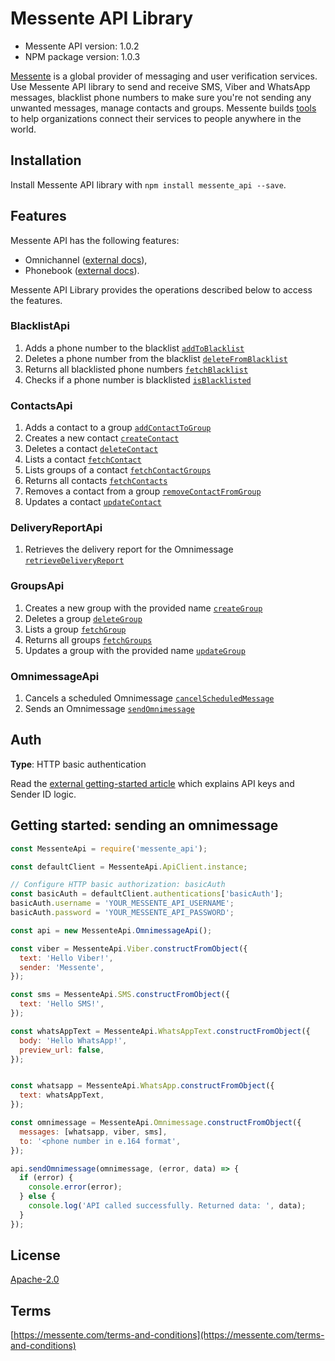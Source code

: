 # Messente API Library

- Messente API version: 1.0.2
- NPM package version: 1.0.3

[Messente](https://messente.com) is a global provider of messaging and user verification services. Use Messente API library to send and receive SMS, Viber and WhatsApp messages, blacklist phone numbers to make sure you&#39;re not sending any unwanted messages, manage contacts and groups.  Messente builds [tools](https://messente.com/documentation) to help organizations connect their services to people anywhere in the world.

## Installation

Install Messente API library with `npm install messente_api --save`.

## Features

Messente API has the following features:

- Omnichannel ([external docs](https://messente.com/documentation/omnichannel-api)),
- Phonebook ([external docs](https://messente.com/documentation/phonebook-api)).

Messente API Library provides the operations described below to access the features.

### BlacklistApi

1. Adds a phone number to the blacklist [`addToBlacklist`](docs/BlacklistApi.md#addtoblacklist)
1. Deletes a phone number from the blacklist [`deleteFromBlacklist`](docs/BlacklistApi.md#deletefromblacklist)
1. Returns all blacklisted phone numbers [`fetchBlacklist`](docs/BlacklistApi.md#fetchblacklist)
1. Checks if a phone number is blacklisted [`isBlacklisted`](docs/BlacklistApi.md#isblacklisted)

### ContactsApi

1. Adds a contact to a group [`addContactToGroup`](docs/ContactsApi.md#addcontacttogroup)
1. Creates a new contact [`createContact`](docs/ContactsApi.md#createcontact)
1. Deletes a contact [`deleteContact`](docs/ContactsApi.md#deletecontact)
1. Lists a contact [`fetchContact`](docs/ContactsApi.md#fetchcontact)
1. Lists groups of a contact [`fetchContactGroups`](docs/ContactsApi.md#fetchcontactgroups)
1. Returns all contacts [`fetchContacts`](docs/ContactsApi.md#fetchcontacts)
1. Removes a contact from a group [`removeContactFromGroup`](docs/ContactsApi.md#removecontactfromgroup)
1. Updates a contact [`updateContact`](docs/ContactsApi.md#updatecontact)

### DeliveryReportApi

1. Retrieves the delivery report for the Omnimessage [`retrieveDeliveryReport`](docs/DeliveryReportApi.md#retrievedeliveryreport)

### GroupsApi

1. Creates a new group with the provided name [`createGroup`](docs/GroupsApi.md#creategroup)
1. Deletes a group [`deleteGroup`](docs/GroupsApi.md#deletegroup)
1. Lists a group [`fetchGroup`](docs/GroupsApi.md#fetchgroup)
1. Returns all groups [`fetchGroups`](docs/GroupsApi.md#fetchgroups)
1. Updates a group with the provided name [`updateGroup`](docs/GroupsApi.md#updategroup)

### OmnimessageApi

1. Cancels a scheduled Omnimessage [`cancelScheduledMessage`](docs/OmnimessageApi.md#cancelscheduledmessage)
1. Sends an Omnimessage [`sendOmnimessage`](docs/OmnimessageApi.md#sendomnimessage)

## Auth

**Type**: HTTP basic authentication

Read the [external getting-started article](https://messente.com/documentation/getting-started) which explains API keys and Sender ID logic.

## Getting started: sending an omnimessage

```js
const MessenteApi = require('messente_api');

const defaultClient = MessenteApi.ApiClient.instance;

// Configure HTTP basic authorization: basicAuth
const basicAuth = defaultClient.authentications['basicAuth'];
basicAuth.username = 'YOUR_MESSENTE_API_USERNAME';
basicAuth.password = 'YOUR_MESSENTE_API_PASSWORD';

const api = new MessenteApi.OmnimessageApi();

const viber = MessenteApi.Viber.constructFromObject({
  text: 'Hello Viber!',
  sender: 'Messente',
});

const sms = MessenteApi.SMS.constructFromObject({
  text: 'Hello SMS!',
});

const whatsAppText = MessenteApi.WhatsAppText.constructFromObject({
  body: 'Hello WhatsApp!',
  preview_url: false,
});


const whatsapp = MessenteApi.WhatsApp.constructFromObject({
  text: whatsAppText,
});

const omnimessage = MessenteApi.Omnimessage.constructFromObject({
  messages: [whatsapp, viber, sms],
  to: '<phone number in e.164 format',
});

api.sendOmnimessage(omnimessage, (error, data) => {
  if (error) {
    console.error(error);
  } else {
    console.log('API called successfully. Returned data: ', data);
  }
});

```

## License

[Apache-2.0](http://www.apache.org/licenses/LICENSE-2.0.html)

## Terms

[https://messente.com/terms-and-conditions](https://messente.com/terms-and-conditions)

